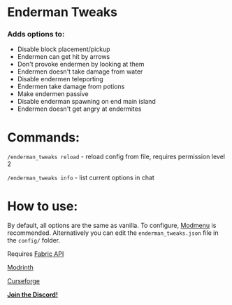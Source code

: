 # Enderman Tweaks
### Adds options to:
- Disable block placement/pickup
- Endermen can get hit by arrows
- Don't provoke endermen by looking at them
- Endermen doesn't take damage from water
- Disable endermen teleporting
- Endermen take damage from potions
- Make endermen passive
- Disable enderman spawning on end main island
- Endermen doesn't get angry at endermites
# Commands:
`/enderman_tweaks reload` - reload config from file, requires permission level 2

`/enderman_tweaks info` - list current options in chat
# How to use:
By default, all options are the same as vanilla. To configure, [Modmenu](https://modrinth.com/mod/modmenu) is recommended. Alternatively you can edit the `enderman_tweaks.json` file in the `config/` folder.

Requires [Fabric API](https://modrinth.com/mod/fabric-api)

[Modrinth](https://modrinth.com/mod/enderman-tweaks)

[Curseforge](https://legacy.curseforge.com/minecraft/mc-mods/enderman-tweaks)

**[Join the Discord!](https://discord.gg/tXJqWYMZbK)**